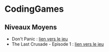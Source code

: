 # CodingGames
## Niveaux Moyens
- Don't Panic : [lien vers le jeu](https://www.codingame.com/ide/puzzle/don't-panic-episode-1)
- The Last Crusade - Episode 1 : [lien vers le jeu](https://www.codingame.com/ide/puzzle/the-last-crusade-episode-1)